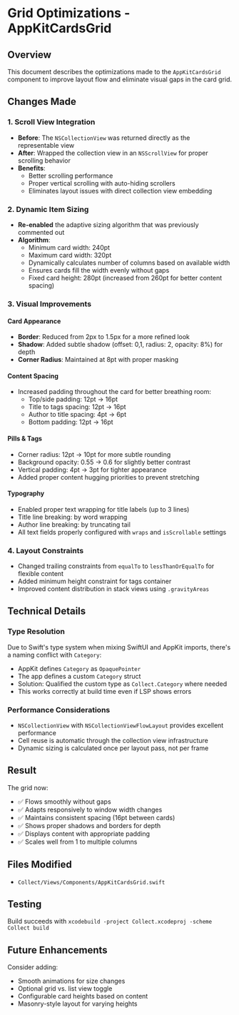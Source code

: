 # Grid Optimizations - AppKitCardsGrid

## Overview
This document describes the optimizations made to the `AppKitCardsGrid` component to improve layout flow and eliminate visual gaps in the card grid.

## Changes Made

### 1. Scroll View Integration
- **Before**: The `NSCollectionView` was returned directly as the representable view
- **After**: Wrapped the collection view in an `NSScrollView` for proper scrolling behavior
- **Benefits**:
  - Better scrolling performance
  - Proper vertical scrolling with auto-hiding scrollers
  - Eliminates layout issues with direct collection view embedding

### 2. Dynamic Item Sizing
- **Re-enabled** the adaptive sizing algorithm that was previously commented out
- **Algorithm**:
  - Minimum card width: 240pt
  - Maximum card width: 320pt
  - Dynamically calculates number of columns based on available width
  - Ensures cards fill the width evenly without gaps
  - Fixed card height: 280pt (increased from 260pt for better content spacing)

### 3. Visual Improvements

#### Card Appearance
- **Border**: Reduced from 2px to 1.5px for a more refined look
- **Shadow**: Added subtle shadow (offset: 0,1, radius: 2, opacity: 8%) for depth
- **Corner Radius**: Maintained at 8pt with proper masking

#### Content Spacing
- Increased padding throughout the card for better breathing room:
  - Top/side padding: 12pt → 16pt
  - Title to tags spacing: 12pt → 16pt
  - Author to title spacing: 4pt → 6pt
  - Bottom padding: 12pt → 16pt

#### Pills & Tags
- Corner radius: 12pt → 10pt for more subtle rounding
- Background opacity: 0.55 → 0.6 for slightly better contrast
- Vertical padding: 4pt → 3pt for tighter appearance
- Added proper content hugging priorities to prevent stretching

#### Typography
- Enabled proper text wrapping for title labels (up to 3 lines)
- Title line breaking: by word wrapping
- Author line breaking: by truncating tail
- All text fields properly configured with `wraps` and `isScrollable` settings

### 4. Layout Constraints
- Changed trailing constraints from `equalTo` to `lessThanOrEqualTo` for flexible content
- Added minimum height constraint for tags container
- Improved content distribution in stack views using `.gravityAreas`

## Technical Details

### Type Resolution
Due to Swift's type system when mixing SwiftUI and AppKit imports, there's a naming conflict with `Category`:
- AppKit defines `Category` as `OpaquePointer`
- The app defines a custom `Category` struct
- Solution: Qualified the custom type as `Collect.Category` where needed
- This works correctly at build time even if LSP shows errors

### Performance Considerations
- `NSCollectionView` with `NSCollectionViewFlowLayout` provides excellent performance
- Cell reuse is automatic through the collection view infrastructure
- Dynamic sizing is calculated once per layout pass, not per frame

## Result
The grid now:
- ✅ Flows smoothly without gaps
- ✅ Adapts responsively to window width changes
- ✅ Maintains consistent spacing (16pt between cards)
- ✅ Shows proper shadows and borders for depth
- ✅ Displays content with appropriate padding
- ✅ Scales well from 1 to multiple columns

## Files Modified
- `Collect/Views/Components/AppKitCardsGrid.swift`

## Testing
Build succeeds with `xcodebuild -project Collect.xcodeproj -scheme Collect build`

## Future Enhancements
Consider adding:
- Smooth animations for size changes
- Optional grid vs. list view toggle
- Configurable card heights based on content
- Masonry-style layout for varying heights